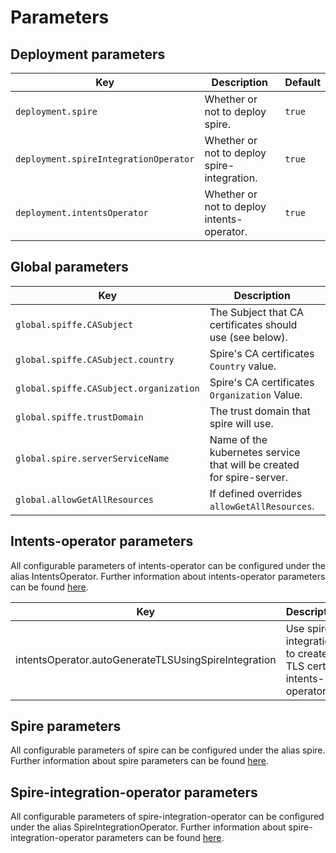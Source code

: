 
# Parameters

## Deployment parameters
| Key                                   | Description                                 | Default |
|---------------------------------------|---------------------------------------------|---------|
| `deployment.spire`                    | Whether or not to deploy spire.             | `true`  |
| `deployment.spireIntegrationOperator` | Whether or not to deploy spire-integration. | `true`  |
| `deployment.intentsOperator`          | Whether or not to deploy intents-operator.  | `true`  |

## Global parameters
| Key                                    | Description                                                           | Default         |
|----------------------------------------|-----------------------------------------------------------------------|-----------------|
| `global.spiffe.CASubject`              | The Subject that CA certificates should use (see below).	             |                 |
| `global.spiffe.CASubject.country`      | Spire's CA certificates `Country` value.                              | `"US"`          |
| `global.spiffe.CASubject.organization` | Spire's CA certificates `Organization` Value.                         | `"SPIRE"`       |
| `global.spiffe.trustDomain`            | The trust domain that spire will use.	                                | `"example.org"` |
| `global.spire.serverServiceName`       | Name of the kubernetes service that will be created for spire-server. |                 |
| `global.allowGetAllResources`          | If defined overrides `allowGetAllResources`.                          |                 |

## Intents-operator parameters
All configurable parameters of intents-operator can be configured under the alias IntentsOperator.
Further information about intents-operator parameters can be found [here](https://github.com/otterize/helm-charts/tree/main/intents-operator).

| Key                                                  | Description                                                    | Default          |
|------------------------------------------------------|----------------------------------------------------------------|------------------|
| intentsOperator.autoGenerateTLSUsingSpireIntegration | Use spire-integration to create TLS cert for intents-operator. | `true`           |

## Spire parameters
All configurable parameters of spire can be configured under the alias spire.
Further information about spire parameters can be found [here](https://github.com/otterize/helm-charts/tree/main/spire).

## Spire-integration-operator parameters
All configurable parameters of spire-integration-operator can be configured under the alias SpireIntegrationOperator.
Further information about spire-integration-operator parameters can be found [here](https://github.com/otterize/helm-charts/tree/main/spire-integration-operator).
